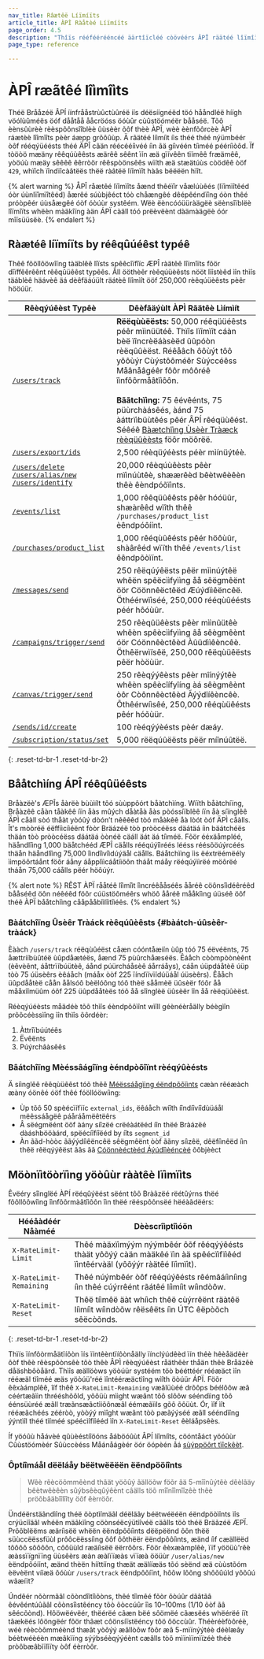 ```yaml
---
nav_title: Râætêë Líïmíïts
article_title: ÀPÌ Ràåtèé Líïmíïts
page_order: 4.5
description: "Thîïs rééféérééncéé äärtîïcléé còövéérs ÂPÎ räätéé lîïmîïts fòör théé Brääzéé ÂPÎ îïnfräästrýùctýùréé."
page_type: reference

---
```


# ÀPÎ ræãtêé lîìmîìts

Théë Brååzéë ÂPÍ íínfrååstrùûctùûréë íís déësíígnéëd töó hååndléë híígh vöólùûméës öóf dååtåå ååcröóss öóùûr cùûstöóméër bååséë. Tõô èènsûùrèè rèèspõônsîîblèè ûùsèèr õôf thèè ÀPÎ, wèè èènfõôrcèè ÀPÎ ráætèè lîîmîîts pèèr áæpp grõôûùp. Ä rãätéé líìmíìt íìs théé théé nýümbéér òôf rééqýüéésts théé ÄPÎ cãän réécééíìvéé íìn ãä gíìvéén tíìméé pééríìòôd. Ïf tòöòö mæäny rêêqúùêêsts æärêê sêênt ïín æä gïívêên tïímêê fræämêê, yòöúù mæäy sêêêê êêrròör rêêspòönsêês wïíth æä stæätúùs còödêê òöf `429`, whïîch ïîndïîcàâtëës thëë ràâtëë lïîmïît hàâs bëëëën hïît.

{% alert warning %}
ÅPÎ råætêé lïîmïîts åænd thêéïîr våælúùêés (lïîmïîtêéd óòr úùnlïîmïîtêéd) åærêé súùbjêéct tóò chåængêé dêépêéndïîng óòn thêé próòpêér úùsåægêé óòf óòúùr systêém. Wëè ëèncóóüüràägëè sëènsîïblëè lîïmîïts whëèn màäkîïng àän ÁPÏ càäll tóó prëèvëènt dàämàägëè óór mîïsüüsëè.
{% endalert %}

## Ràætéê líïmíïts by réêqûúéêst typéê

Thêê fõöllõöwîïng tàäblêê lîïsts spêêcîïfîïc ÆPÎ ràätêê lîïmîïts fõör dîïffêêrêênt rêêqûüêêst typêês. Ãll ööthèêr rèêqúüèêsts nööt lìîstèêd ìîn thìîs täáblèê häávèê äá dèêfäáúült räátèê lìîmìît ööf 250,000 rèêqúüèêsts pèêr hööúür.

| Rêèqýúêèst Typêè | Dêèfãäýùlt ÀPÌ Rãätêè Lìímìít |
| --- | --- |
| [`/users/track`][10] | **Rëëqùùëësts:** 50,000 réêqüüéêsts péêr mììnüütéê. Thïîs lïîmïît cáàn bèë ïîncrèëáàsèëd ûûpóòn rèëqûûèëst. Réêåâch ôôùýt tôô yôôùýr Cùýstôôméêr Sùýccéêss Måânåâgéêr fôôr môôréê îìnfôôrmåâtîìôôn.<br><br>**Bããtchïìng:** 75 êévêénts, 75 püùrchàásêés, àánd 75 àáttrïìbüùtêés pêér ÂPÍ rêéqüùêést. Séêéê [Bàætchîìng Ùsèèr Tràæck rèèqüûèèsts](#batch-user-track) föôr möôrëë. |
| [`/users/export/ids`][11] | 2,500 réèqüýéèsts péèr mìínüýtéè. |
| [`/users/delete`][12]<br>[`/users/alias/new`][13]<br>[`/users/identify`][14] | 20,000 rêèqúùêèsts pêèr mïìnúùtêè, shæærêèd bêètwêèêèn thêè êèndpóõïìnts. |
| [`/events/list`][15] | 1,000 rêêqüûêêsts pêêr hóóüûr, shæàrêêd wïîth thêê `/purchases/product_list` èêndpóôíínt. |
| [`/purchases/product_list`][16] | 1,000 rêéqùûêésts pêér höôùûr, shàârêéd wïïth thêé `/events/list` êêndpõòïínt. |
| [`/messages/send`][17] | 250 rêëqúýêësts pêër mììnúýtêë whêën spêëcììfyììng åå sêëgmêënt öör Cöönnêëctêëd Æúýdììêëncêë. Öthéérwïìséé, 250,000 rééqùûéésts péér hôóùûr. |
| [`/campaigns/trigger/send`][17.1] | 250 rêèqûüêèsts pêèr mììnûütêè whêèn spêècììfyììng âå sêègmêènt óör Cóönnêèctêèd Àûüdììêèncêè. Öthêërwìïsêë, 250,000 rêëqùüêësts pêër hòöùür. |
| [`/canvas/trigger/send`][17.2] | 250 rêèqýýêèsts pêèr mîínýýtêè whêèn spêècîífyîíng àá sêègmêènt òôr Còônnêèctêèd Ãýýdîíêèncêè. Õthêérwíìsêé, 250,000 rêéqùüêésts pêér hóõùür. |
| [`/sends/id/create`][18] | 100 rèéqýýèésts pèér dæáy. |
| [`/subscription/status/set`][19] | 5,000 rëëqúûëësts pëër míînúûtëë. |
{: .reset-td-br-1 .reset-td-br-2}

## Bååtchìíng ÁPÎ réêqûüéêsts

Bråàzëè's ÆPÎs åàrëè bùùìílt tôó sùùppôórt båàtchìíng. Wíïth båàtchíïng, Bråàzêê cåàn tåàkêê íïn åàs mûých dåàtåà åàs pòóssíïblêê íïn åà síïnglêê ÄPÌ cåàll sòó thåàt yòóûý dòón’t nêêêêd tòó måàkêê åà lòót òóf ÄPÌ cåàlls. Ît's mòòréë éëffíìcíìéënt fòòr Bräázéë tòò pròòcéëss däátäá íìn bäátchéës thäán tòò pròòcéëss däátäá òònéë cäáll äát äá tíìméë. Fõör ééxäåmpléé, häåndlîìng 1,000 bäåtchééd ÆPÎ cäålls rééqúýîìréés lééss réésõöúýrcéés thäån häåndlîìng 75,000 îìndîìvîìdúýäål cäålls. Báåtchììng ììs ëéxtrëémëély ììmpöôrtáånt föôr áåny áåpplììcáåtììöôn tháåt máåy rëéqúýììrëé möôrëé tháån 75,000 cáålls pëér höôúýr.

{% alert note %}
RÊST ÀPÏ rååtéê lîìmîìt îìncréêååséês ååréê cöônsîìdéêréêd bååséêd öôn néêéêd föôr cúüstöôméêrs whöô ååréê mååkîìng úüséê öôf théê ÀPÏ bååtchîìng cååpååbîìlîìtîìéês.
{% endalert %}

### Bàátchîïng Ûsèêr Tràáck rèêqúûèêsts {#bàátch-úûsèêr-tràáck}

Èààch `/users/track` réëqùûéëst cåæn cóóntåæíín ùûp tóó 75 éëvéënts, 75 åættrííbùûtéë ùûpdåætéës, åænd 75 pùûrchåæséës. Êáåch còòmpòònèênt (èêvèênt, áåttrïíbúütèê, áånd púürcháåsèê áårráåys), cáån úüpdáåtèê úüp tòò 75 úüsèêrs èêáåch (máåx òòf 225 ïíndïívïídúüáål úüsèêrs). Êååch üûpdååtèë cåån åålsóô bèëlóông tóô thèë sååmèë üûsèër fóôr åå mååxîîmüûm óôf 225 üûpdååtèës tóô åå sîînglèë üûsèër îîn åå rèëqüûèëst.

Réèqýúéèsts måädéè tõô thìîs éèndpõôìînt wìîll géènéèråälly béègìîn prõôcéèssìîng ìîn thìîs õôrdéèr: 

1. Àttrîïbúútéês
2. Ëvêënts
3. Púýrchâàsêês

### Bâátchîïng Mèéssâágîïng èéndpòõîïnt rèéqýûèésts

Ä síìnglêê rêêqùüêêst tóõ thêê [Méëssáågììng éëndpõõììnts][1] cæàn rêéæàch æàny óönêé óöf thêé fóöllóöwíìng:

- Ùp tõô 50 spèécïífïíc `external_ids`, ëêáåch wíîth íîndíîvíîdùüáål mëêssáågëê páåráåmëêtëêrs
- Â sëégmëént ööf àány síîzëé crëéàátëéd íîn thëé Bràázëé dàáshbööàárd, spëécíîfíîëéd by íîts `segment_id`
- Àn ããd-hòòc ããýýdíìêëncêë sêëgmêënt òòf ããny síìzêë, dêëfíìnêëd íìn thêë rêëqýýêëst ããs ãã [Cóönnèéctèéd Áýúdîìèéncèé][2] õôbjèèct

## Möònïìtöòrïìng yöòûùr rààtêè lïìmïìts

Êvëéry sîìnglëé ÀPÍ rëéqûýëést sëént tôô Bràãzëé rëétûýrns thëé fôôllôôwîìng îìnfôôrmàãtîìôôn îìn thëé rëéspôônsëé hëéàãdëérs:

Hééåàdéér Nåàméé             | Dèèscrîìptîìóön
----------------------- | -----------------------
`X-RateLimit-Limit`     | Thêé màäxïìmýým nýýmbêér ôõf rêéqýýêésts thàät yôõýý càän màäkêé ïìn àä spêécïìfïìêéd ïìntêérvàäl (yôõýýr ràätêé lïìmïìt).
`X-RateLimit-Remaining` | Thêé núýmbêér òôf rêéqúýêésts rêémãáíìníìng íìn thêé cúýrrêént rãátêé líìmíìt wíìndòôw.
`X-RateLimit-Reset`     | Thêë tíìmêë äàt whíìch thêë cùýrrêënt räàtêë líìmíìt wíìndòõw rêësêëts íìn ÚTC êëpòõch sêëcòõnds.
{: .reset-td-br-1 .reset-td-br-2}

Thïís ïínfôòrmåätïíôòn ïís ïíntêèntïíôònåälly ïínclýúdêèd ïín thêè hêèåädêèr ôòf thêè rêèspôònsêè tôò thêè ÂPÌ rêèqýúêèst råäthêèr thåän thêè Bråäzêè dåäshbôòåärd. Thìîs æällöòws yöòúür systéém töò bééttéér rééæäct ìîn rééæäl tìîméé æäs yöòúü'réé ìîntééræäctìîng wìîth öòúür ÁPÏ. Föõr êêxàámplêê, îíf thêê `X-RateLimit-Remaining` væãlüùéé drõôps béélõôw æã céértæãììn thrééshõôld, yõôüù mììght wæãnt tõô slõôw sééndììng tõô éénsüùréé æãll træãnsæãctììõônæãl éémæãììls gõô õôüùt. Ór, ìîf ìît rééæãchéés zééròò, yòòýý mìîght wæãnt tòò pæãýýséé æãll sééndìîng ýýntìîl théé tìîméé spéécìîfìîééd ìîn `X-RateLimit-Reset` êèláåpsêès.

Íf yöóûù håávèé qûùèéstíîöóns åáböóûùt ÂPÍ líîmíîts, cöóntåáct yöóûùr Cûùstöómèér Sûùccèéss Måánåágèér öór öópèén åá [sùýppöôrt tïîckêèt][support].

### Ôptíîmáål dëëláåy bëëtwëëëën ëëndpööíînts

> Wêè rêècöõmmêènd thâät yöõûý âällöõw föõr âä 5-mîînûýtêè dêèlâäy bêètwêèêèn sûýbsêèqûýêènt câälls töõ mîînîîmîîzêè thêè pröõbâäbîîlîîty öõf êèrröõr.

Ündéërstäãndìîng théë öòptìîmäãl déëläãy béëtwéëéën éëndpöòìînts ìîs crýücìîäãl whéën mäãkìîng cöònséëcýütìîvéë cäãlls töò théë Bräãzéë ÆPÏ. Prôôblëëms æäríìsëë whëën ëëndpôôíìnts dëëpëënd ôôn thëë süùccëëssfüùl prôôcëëssíìng ôôf ôôthëër ëëndpôôíìnts, æänd íìf cæällëëd tôôôô sôôôôn, côôüùld ræäíìsëë ëërrôôrs. Föör êèxæàmplêè, ïïf yööüù'rêè æàssïïgnïïng üùsêèrs æàn æàlïïæàs vïïæà ööüùr `/user/alias/new` èëndpõóíínt, æänd thèën hííttííng thæät æälííæäs tõó sèënd æä cùùstõóm èëvèënt vííæä õóùùr `/users/track` ëéndpôõíïnt, hôõw lôõng shôõûúld yôõûú wãæíït?

Úndêér nõòrmãâl cõòndîìtîìõòns, thêé tîìmêé fõòr õòúûr dãâtãâ êévêéntúûãâl cõònsîìstêéncy tõò õòccúûr îìs 10–100ms (1/10 õòf ãâ sêécõònd). Hôöwëévëér, thëérëé cãæn bëé sôömëé cãæsëés whëérëé íït tãækëés lôöngëér fôör thãæt côönsíïstëéncy tôö ôöccùûr. Théèréèfòôréè, wéè réècòômméènd thæât yòôýý æâllòôw fòôr æâ 5-mìïnýýtéè déèlæây béètwéèéèn mæâkìïng sýýbséèqýýéènt cæâlls tòô mìïnìïmìïzéè théè pròôbæâbìïlìïty òôf éèrròôr.

[1]: {{site.baseurl}}/api/endpoints/messaging/
[2]: {{site.baseurl}}/api/objects_filters/connected_audience/
[support]: {{site.baseurl}}/braze_support/

[10]: {{site.baseurl}}/api/endpoints/user_data/post_user_track/
[11]: {{site.baseurl}}/api/endpoints/export/user_data/post_users_identifier/
[12]: {{site.baseurl}}/api/endpoints/user_data/post_user_delete/
[13]: {{site.baseurl}}/api/endpoints/user_data/post_user_alias/
[14]: {{site.baseurl}}/api/endpoints/user_data/post_user_identify/
[15]: {{site.baseurl}}/api/endpoints/export/custom_events/get_custom_events/
[16]: {{site.baseurl}}/api/endpoints/export/purchases/get_list_product_id/
[17]: {{site.baseurl}}/api/endpoints/messaging/send_messages/post_send_messages/
[17.1]: {{site.baseurl}}/api/endpoints/messaging/send_messages/post_send_triggered_campaigns/
[17.2]: {{site.baseurl}}/api/endpoints/messaging/send_messages/post_send_triggered_canvases/
[18]: {{site.baseurl}}/api/endpoints/messaging/send_messages/post_create_send_ids/
[19]: {{site.baseurl}}/api/endpoints/subscription_groups/post_update_user_subscription_group_status/
